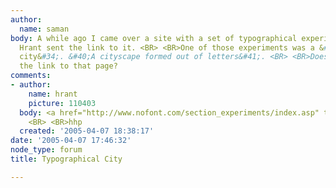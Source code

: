 ```yaml
---
author:
  name: saman
body: A while ago I came over a site with a set of typographical experiments - I think
  Hrant sent the link to it. <BR> <BR>One of those experiments was a &#34;typographical
  city&#34;. &#40;A cityscape formed out of letters&#41;. <BR> <BR>Does anyone have
  the link to that page?
comments:
- author:
    name: hrant
    picture: 110403
  body: <a href="http://www.nofont.com/section_experiments/index.asp" target="_blank">http://www.nofont.com/section_experiments/index.asp</a>
    <BR> <BR>hhp
  created: '2005-04-07 18:38:17'
date: '2005-04-07 17:46:32'
node_type: forum
title: Typographical City

---
```

